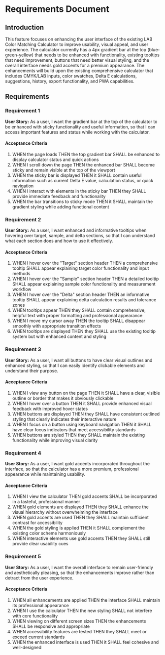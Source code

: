 # Requirements Document

## Introduction

This feature focuses on enhancing the user interface of the existing LAB Color Matching Calculator to improve usability, visual appeal, and user experience. The calculator currently has a 4px gradient bar at the top (blue-green-yellow) that needs to be enhanced with functionality, existing tooltips that need improvement, buttons that need better visual styling, and the overall interface needs gold accents for a premium appearance. The enhancements will build upon the existing comprehensive calculator that includes CMYK/LAB inputs, color swatches, Delta E calculations, suggestions, history, export functionality, and PWA capabilities.

## Requirements

### Requirement 1

**User Story:** As a user, I want the gradient bar at the top of the calculator to be enhanced with sticky functionality and useful information, so that I can access important features and status while working with the calculator.

#### Acceptance Criteria

1. WHEN the page loads THEN the top gradient bar SHALL be enhanced to display calculator status and quick actions
2. WHEN I scroll down the page THEN the enhanced bar SHALL become sticky and remain visible at the top of the viewport
3. WHEN the sticky bar is displayed THEN it SHALL contain useful information such as current Delta E value, calculation status, or quick navigation
4. WHEN I interact with elements in the sticky bar THEN they SHALL provide immediate feedback and functionality
5. WHEN the bar transitions to sticky mode THEN it SHALL maintain the gradient styling while adding functional content

### Requirement 2

**User Story:** As a user, I want enhanced and informative tooltips when hovering over target, sample, and delta sections, so that I can understand what each section does and how to use it effectively.

#### Acceptance Criteria

1. WHEN I hover over the "Target" section header THEN a comprehensive tooltip SHALL appear explaining target color functionality and input methods
2. WHEN I hover over the "Sample" section header THEN a detailed tooltip SHALL appear explaining sample color functionality and measurement workflow  
3. WHEN I hover over the "Delta" section header THEN an informative tooltip SHALL appear explaining delta calculation results and tolerance zones
4. WHEN tooltips appear THEN they SHALL contain comprehensive, helpful text with proper formatting and professional appearance
5. WHEN I move my cursor away THEN the tooltip SHALL disappear smoothly with appropriate transition effects
6. WHEN tooltips are displayed THEN they SHALL use the existing tooltip system but with enhanced content and styling

### Requirement 3

**User Story:** As a user, I want all buttons to have clear visual outlines and enhanced styling, so that I can easily identify clickable elements and understand their purpose.

#### Acceptance Criteria

1. WHEN I view any button on the page THEN it SHALL have a clear, visible outline or border that makes it obviously clickable
2. WHEN I hover over a button THEN it SHALL provide enhanced visual feedback with improved hover states
3. WHEN buttons are displayed THEN they SHALL have consistent outlined styling that clearly indicates their interactive nature
4. WHEN I focus on a button using keyboard navigation THEN it SHALL have clear focus indicators that meet accessibility standards
5. WHEN buttons are styled THEN they SHALL maintain the existing functionality while improving visual clarity

### Requirement 4

**User Story:** As a user, I want gold accents incorporated throughout the interface, so that the calculator has a more premium, professional appearance while maintaining usability.

#### Acceptance Criteria

1. WHEN I view the calculator THEN gold accents SHALL be incorporated in a tasteful, professional manner
2. WHEN gold elements are displayed THEN they SHALL enhance the visual hierarchy without overwhelming the interface
3. WHEN gold accents are used THEN they SHALL maintain sufficient contrast for accessibility
4. WHEN the gold styling is applied THEN it SHALL complement the existing color scheme harmoniously
5. WHEN interactive elements use gold accents THEN they SHALL still provide clear usability cues

### Requirement 5

**User Story:** As a user, I want the overall interface to remain user-friendly and aesthetically pleasing, so that the enhancements improve rather than detract from the user experience.

#### Acceptance Criteria

1. WHEN all enhancements are applied THEN the interface SHALL maintain its professional appearance
2. WHEN I use the calculator THEN the new styling SHALL not interfere with core functionality
3. WHEN viewing on different screen sizes THEN the enhancements SHALL be responsive and appropriate
4. WHEN accessibility features are tested THEN they SHALL meet or exceed current standards
5. WHEN the enhanced interface is used THEN it SHALL feel cohesive and well-designed